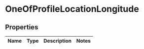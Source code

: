# OneOfProfileLocationLongitude

## Properties
Name | Type | Description | Notes
------------ | ------------- | ------------- | -------------
